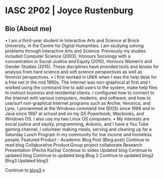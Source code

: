 #   IASC 2P02 | Joyce Rustenburg
 
##  Bio (About me) 

•	I am a third-year student in Interactive Arts and Science at Brock University, in the Centre for Digital Humanities. I am studying solving problems through Interactive Arts and Science. Previously my studies included Computer Science (2003), Honours Sociology with a concentration in Social Justice and Equity (2010), Honours Women’s and Gender Studies (2015). These disciplines have provided tools and lenses for analysis from hard science and soft science perspectives as well as feminist perspectives.
•	I first worked in UNIX when I was the help desk for a free net in the mid 1990s. The Internet was non-graphical at first and I worked using the command line to add users to the system, make help files to instruct business and residential clients. I configured how to connect to the Internet with various computers, modems, and software, and how to use/surf non-graphical Internet programs such as Archie, Veronica, and Lynx. I prorammed at the Windows command line (DOS) since 1988 and in Java since 1997 at school and on my G5 Powerbook, Macbooks, and Windows OS. I also use my two Linux OS computers.
•	My interests are social justice and equity, programming, Arduino, and I have a You Tube gaming channel. I volunteer making meals, serving and cleaning up for a Saturday Lunch Program in my community for low income and homeless people.
Featured Product - Academic Blog Post (Blog post)
Continue to read blog
Collaborative Product
Group project collaborate
Research Presentation (Pecha Kucha)
Continue to slides
Updated blog
Continue to updated blog
Continue to updated blog
Blog 2
Continue to updated blog2
Blog3
Updated blog3

Continue to [blog3](https://rustenburgJ.github.io/IASC-2P02/blog3)
x

